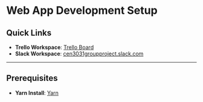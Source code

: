 # Web App Development Setup
  
## Quick Links 
- **Trello Workspace**: [Trello Board](https://trello.com/b/IJnvJmjd/cen3031termproject )  
- **Slack Workspace**: [cen3031groupproject.slack.com](https://cen3031groupproject.slack.com )
  
---
## Prerequisites

- **Yarn Install**: [Yarn](https://classic.yarnpkg.com/lang/en/docs/install/#windows-stable)

  
  
